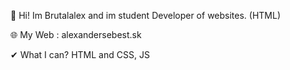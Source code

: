 👋 Hi! Im Brutalalex and im student Developer of websites. (HTML)

🌐 My Web : alexandersebest.sk

✔ What I can?
HTML and CSS, JS
